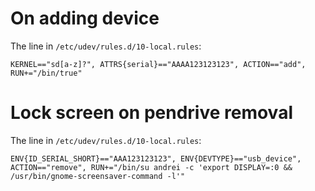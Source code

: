 On adding device
================

The line in `/etc/udev/rules.d/10-local.rules`:

    KERNEL=="sd[a-z]?", ATTRS{serial}=="AAAA123123123", ACTION=="add", RUN+="/bin/true"

Lock screen on pendrive removal
===============================

The line in `/etc/udev/rules.d/10-local.rules`:

    ENV{ID_SERIAL_SHORT}=="AAA123123123", ENV{DEVTYPE}=="usb_device", ACTION=="remove", RUN+="/bin/su andrei -c 'export DISPLAY=:0 && /usr/bin/gnome-screensaver-command -l'"
